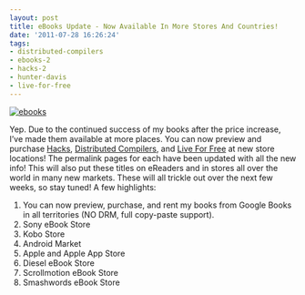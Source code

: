 ```yaml
---
layout: post
title: eBooks Update - Now Available In More Stores And Countries!
date: '2011-07-28 16:26:24'
tags:
- distributed-compilers
- ebooks-2
- hacks-2
- hunter-davis
- live-for-free
---
```



[![](http://66.147.244.180/~hunterda/content/images/2011/07/ebooks1-300x168.png "ebooks")](http://66.147.244.180/~hunterda/content/images/2011/07/ebooks1.png)

Yep. Due to the continued success of my books after the price increase, I’ve made them available at more places. You can now preview and purchase [Hacks](http://hunterdavis.com/ebook-hacks-from-hunter-davis), [Distributed Compilers](http://hunterdavis.com/build-your-own-distributed-compilation-cluster-ebook), and [Live For Free](http://hunterdavis.com/live-for-free-ebook) at new store locations! The permalink pages for each have been updated with all the new info! This will also put these titles on eReaders and in stores all over the world in many new markets. These will all trickle out over the next few weeks, so stay tuned! A few highlights:

1. You can now preview, purchase, and rent my books from Google Books in all territories (NO DRM, full copy-paste support).
2. Sony eBook Store
3. Kobo Store
4. Android Market
5. Apple and Apple App Store
6. Diesel eBook Store
7. Scrollmotion eBook Store
8. Smashwords eBook Store


